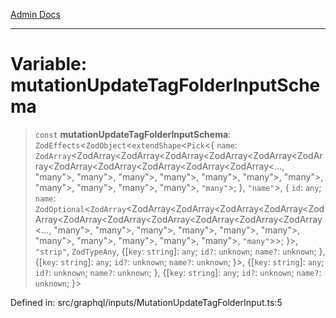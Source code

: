 [Admin Docs](/)

***

# Variable: mutationUpdateTagFolderInputSchema

> `const` **mutationUpdateTagFolderInputSchema**: `ZodEffects`\<`ZodObject`\<`extendShape`\<`Pick`\<\{ `name`: `ZodArray`\<ZodArray\<ZodArray\<ZodArray\<ZodArray\<ZodArray\<ZodArray\<ZodArray\<ZodArray\<ZodArray\<ZodArray\<ZodArray\<..., "many"\>, "many"\>, "many"\>, "many"\>, "many"\>, "many"\>, "many"\>, "many"\>, "many"\>, "many"\>, "many"\>, `"many"`\>; \}, `"name"`\>, \{ `id`: `any`; `name`: `ZodOptional`\<`ZodArray`\<ZodArray\<ZodArray\<ZodArray\<ZodArray\<ZodArray\<ZodArray\<ZodArray\<ZodArray\<ZodArray\<ZodArray\<ZodArray\<..., "many"\>, "many"\>, "many"\>, "many"\>, "many"\>, "many"\>, "many"\>, "many"\>, "many"\>, "many"\>, "many"\>, `"many"`\>\>; \}\>, `"strip"`, `ZodTypeAny`, \{[`key`: `string`]: `any`; `id?`: `unknown`; `name?`: `unknown`; \}, \{[`key`: `string`]: `any`; `id?`: `unknown`; `name?`: `unknown`; \}\>, \{[`key`: `string`]: `any`; `id?`: `unknown`; `name?`: `unknown`; \}, \{[`key`: `string`]: `any`; `id?`: `unknown`; `name?`: `unknown`; \}\>

Defined in: src/graphql/inputs/MutationUpdateTagFolderInput.ts:5
